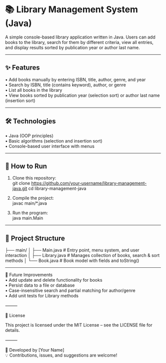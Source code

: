 # 📚 Library Management System (Java)

A simple console-based library application written in Java. Users can add books to the library, search for them by different criteria, view all entries, and display results sorted by publication year or author last name.

---

## ✨ Features
• Add books manually by entering ISBN, title, author, genre, and year  
• Search by ISBN, title (contains keyword), author, or genre  
• List all books in the library  
• View books sorted by publication year (selection sort) or author last name (insertion sort)  

---

## 🛠️ Technologies
• Java (OOP principles)  
• Basic algorithms (selection and insertion sort)  
• Console-based user interface with menus  

---

## 🚀 How to Run
1. Clone this repository:  
   git clone https://github.com/your-username/library-management-java.git
   cd library-management-java

2. Compile the project:  
   javac main/*.java

3. Run the program:  
   java main.Main

---

## 📂 Project Structure
├── main/
│   ├── Main.java      # Entry point, menu system, and user interaction
│   ├── Library.java   # Manages collection of books, search & sort methods
│   └── Book.java      # Book model with fields and toString()

---

📌 Future Improvements  
	• Add update and delete functionality for books  
	• Persist data to a file or database  
	• Case-insensitive search and partial matching for author/genre  
	• Add unit tests for Library methods  

⸻

📜 License  

This project is licensed under the MIT License – see the LICENSE file for details.  

⸻

👤 Developed by [Your Name]  
💡 Contributions, issues, and suggestions are welcome!  
